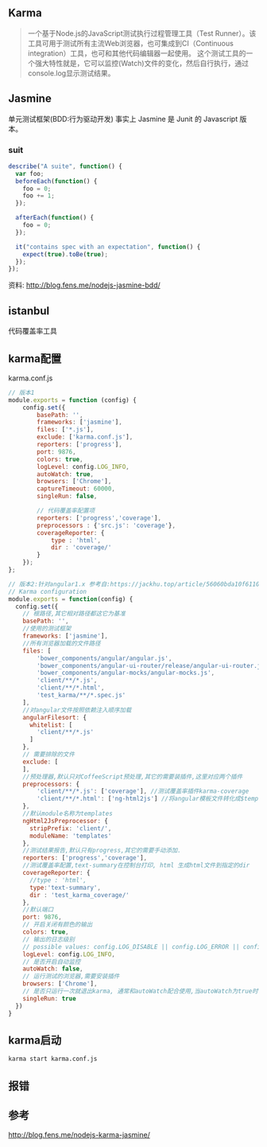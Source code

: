 ## Karma
> 一个基于Node.js的JavaScript测试执行过程管理工具（Test Runner）。该
工具可用于测试所有主流Web浏览器，也可集成到CI（Continuous integration）工具，也可和其他代码编辑器一起使用。
这个测试工具的一个强大特性就是，它可以监控(Watch)文件的变化，然后自行执行，通过console.log显示测试结果。

## Jasmine
单元测试框架(BDD:行为驱动开发)
事实上 Jasmine 是 Junit 的 Javascript 版本。
### suit
```javascript
describe("A suite", function() {
  var foo;
  beforeEach(function() {
    foo = 0;
    foo += 1;
  });

  afterEach(function() {
    foo = 0;
  });

  it("contains spec with an expectation", function() {
    expect(true).toBe(true);
  });
});
```
资料: http://blog.fens.me/nodejs-jasmine-bdd/


## istanbul
代码覆盖率工具


## karma配置
karma.conf.js

```javascript
// 版本1
module.exports = function (config) {
    config.set({
        basePath: '',
        frameworks: ['jasmine'],
        files: ['*.js'],
        exclude: ['karma.conf.js'],
        reporters: ['progress'],
        port: 9876,
        colors: true,
        logLevel: config.LOG_INFO,
        autoWatch: true,
        browsers: ['Chrome'],
        captureTimeout: 60000,
        singleRun: false,

        // 代码覆盖率配置项
        reporters: ['progress','coverage'],
        preprocessors : {'src.js': 'coverage'},
        coverageReporter: {
            type : 'html',
            dir : 'coverage/'
        }
    });
};

```


```javascript
// 版本2:针对angular1.x 参考自:https://jackhu.top/article/56060bda10f611091d0933c1
// Karma configuration
module.exports = function(config) {
  config.set({
    // 根路径,其它相对路径都这它为基准
    basePath: '',
    //使用的测试框架
    frameworks: ['jasmine'],
    //所有浏览器加载的文件路径
    files: [
        'bower_components/angular/angular.js',
        'bower_components/angular-ui-router/release/angular-ui-router.js',
        'bower_components/angular-mocks/angular-mocks.js',
        'client/**/*.js',
        'client/**/*.html',
        'test_karma/**/*.spec.js'
    ],
    //对angular文件按照依赖注入顺序加载
    angularFilesort: {
      whitelist: [
        'client/**/*.js'
      ]
    },
    // 需要排除的文件
    exclude: [
    ],
    //预处理器,默认只对CoffeeScript预处理,其它的需要装插件,这里对应两个插件
    preprocessors: {
        'client/**/*.js': ['coverage'], //测试覆盖率插件karma-coverage
        'client/**/*.html': ['ng-html2js'] //将angular模板文件转化成$templatecache
    },
    //默认module名称为templates
    ngHtml2JsPreprocessor: {
      stripPrefix: 'client/',
      moduleName: 'templates'
    },
    //测试结果报告,默认只有progress,其它的需要手动添加.
    reporters: ['progress','coverage'],
    //测试覆盖率配置,text-summary在控制台打印, html 生成html文件到指定的dir
    coverageReporter: {
      //type : 'html',
      type:'text-summary',
      dir : 'test_karma_coverage/'
    },
    //默认端口
    port: 9876,
    // 开启关闭有颜色的输出
    colors: true,
    // 输出的日志级别
    // possible values: config.LOG_DISABLE || config.LOG_ERROR || config.LOG_WARN || config.LOG_INFO || config.LOG_DEBUG
    logLevel: config.LOG_INFO,
    // 是否开启自动监控
    autoWatch: false,
    // 运行测试的浏览器,需要安装插件
    browsers: ['Chrome'],
    // 是否只运行一次就退出karma, 通常和autoWatch配合使用,当autoWatch为true时,此处为false
    singleRun: true
  })
}
```

## karma启动
```bash
karma start karma.conf.js
```


## 报错


## 参考
http://blog.fens.me/nodejs-karma-jasmine/





